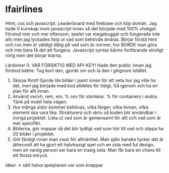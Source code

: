 # lfairlines

Html, css och javascript. Leaderboard med firebase och köp domän. 
Jag hade 0 kunskap inom javascript innan så det började med 100% chatgpt. Förstod mer och mer eftersom, spelet var megabuggat och fungerade inte alls men jag lyckades lista ut vad som behövde ändras. Börjar förstå html och css men är väldigt dålig på vad som är normer, hur BORDE man göra och inte bara få det att fungera. Javascript syntax känns fortfarande otroligt rörig men det börjar klarna. 

Lärdomar
0. VAR FÖRSIKTIG MED API-KEY! Hade den public innan jag förstod bättre. Tog bort den, gjorde om och la den i gitignore istället.

1. Skissa först! Gjorde lite bilder i paint innan för att veta hur jag ville ha det, men jag började med kod alldeles för tidigt. Gå igenom och ha en plan för allt innan.
2. Använd vw/vh, rem, em, % osv för storlekar. % för containers i andra. Tänk på mobil hela vägen.
3. Hur många sidor kommer behövas, vilka färger, vilka teman, vilka element ska vara lika. Strukturera och skriv så koden blir användbar i övriga projektet. Lista ut vad som är gemensamt för allt och vad som är mer specifikt. 
4. Bilderna, gör mappar så det blir tydligt vad som hör till vad och slippa ha 20 bilder i projektet. 
5. Gör färdigt innan man visar för allmänhet. Man själv kanske tycker det är jättecoolt att ha gjort ett halvtrasigt spel och en sida med ful design, men en vanlig person ser bara en trasig sida. Man får bara en chans till ett första intryck.

Idéer -> sätt halva spelplanen var som knappar 
